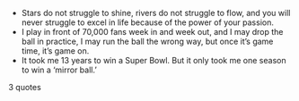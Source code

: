  - Stars do not struggle to shine, rivers do not struggle to flow, and you will never struggle to excel in life because of the power of your passion.
 - I play in front of 70,000 fans week in and week out, and I may drop the ball in practice, I may run the ball the wrong way, but once it’s game time, it’s game on.
 - It took me 13 years to win a Super Bowl. But it only took me one season to win a ‘mirror ball.’

3 quotes